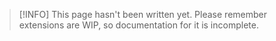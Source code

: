 > [!INFO]
> This page hasn't been written yet. Please remember extensions are WIP, so
> documentation for it is incomplete.
